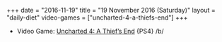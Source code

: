 +++
date = "2016-11-19"
title = "19 November 2016 (Saturday)"
layout = "daily-diet"
video-games = ["uncharted-4-a-thiefs-end"]
+++


* Video Game: [Uncharted 4: A Thief’s End](/video-games/uncharted-4-a-thiefs-end) {PS4} /b/